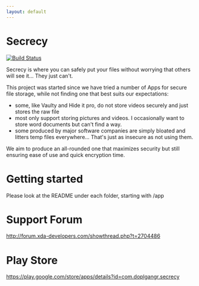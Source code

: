 ```yaml
---
layout: default
---
```


Secrecy
=======
[![Build Status](https://travis-ci.org/SecrecySupportTeam/secrecy.svg)](https://travis-ci.org/SecrecySupportTeam/secrecy)

Secrecy is where you can safely put your files without worrying that others will see it... They just can't.

This project was started since we have tried a number of Apps for secure file storage, while not finding one that best suits our expectations:
- some, like Vaulty and Hide it pro, do not store videos securely and just stores the raw file
- most only support storing pictures and videos. I occasionally want to store word documents but can't find a way.
- some produced by major software companies are simply bloated and litters temp files everywhere... That's just as insecure as not using them.

We aim to produce an all-rounded one that maximizes security but still ensuring ease of use and quick encryption time.


Getting started
=============
Please look at the README under each folder, starting with /app

Support Forum
=============
http://forum.xda-developers.com/showthread.php?t=2704486

Play Store
============
https://play.google.com/store/apps/details?id=com.doplgangr.secrecy
